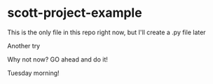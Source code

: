 # scott-project-example

This is the only file in this repo right now, but I'll create a .py file later

Another try

Why not now? GO ahead and do it!

Tuesday morning!
